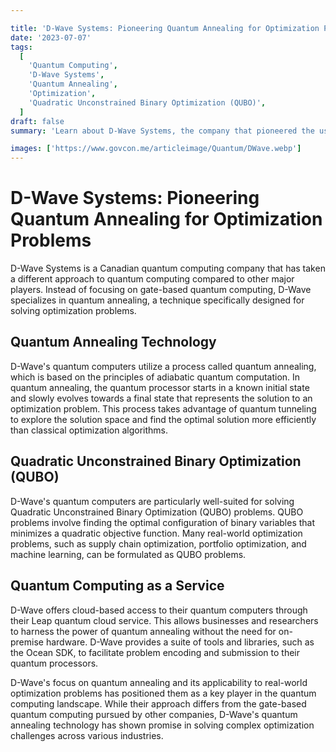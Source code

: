 ```yaml
---

title: 'D-Wave Systems: Pioneering Quantum Annealing for Optimization Problems'
date: '2023-07-07'
tags:
  [
    'Quantum Computing',
    'D-Wave Systems',
    'Quantum Annealing',
    'Optimization',
    'Quadratic Unconstrained Binary Optimization (QUBO)',
  ]
draft: false
summary: 'Learn about D-Wave Systems, the company that pioneered the use of quantum annealing for solving complex optimization problems. Explore their unique approach to quantum computing and their offerings for businesses and researchers.'

images: ['https://www.govcon.me/articleimage/Quantum/DWave.webp']
---
```


# D-Wave Systems: Pioneering Quantum Annealing for Optimization Problems

D-Wave Systems is a Canadian quantum computing company that has taken a different approach to quantum computing compared to other major players. Instead of focusing on gate-based quantum computing, D-Wave specializes in quantum annealing, a technique specifically designed for solving optimization problems.

## Quantum Annealing Technology

D-Wave's quantum computers utilize a process called quantum annealing, which is based on the principles of adiabatic quantum computation. In quantum annealing, the quantum processor starts in a known initial state and slowly evolves towards a final state that represents the solution to an optimization problem. This process takes advantage of quantum tunneling to explore the solution space and find the optimal solution more efficiently than classical optimization algorithms.

## Quadratic Unconstrained Binary Optimization (QUBO)

D-Wave's quantum computers are particularly well-suited for solving Quadratic Unconstrained Binary Optimization (QUBO) problems. QUBO problems involve finding the optimal configuration of binary variables that minimizes a quadratic objective function. Many real-world optimization problems, such as supply chain optimization, portfolio optimization, and machine learning, can be formulated as QUBO problems.

## Quantum Computing as a Service

D-Wave offers cloud-based access to their quantum computers through their Leap quantum cloud service. This allows businesses and researchers to harness the power of quantum annealing without the need for on-premise hardware. D-Wave provides a suite of tools and libraries, such as the Ocean SDK, to facilitate problem encoding and submission to their quantum processors.

D-Wave's focus on quantum annealing and its applicability to real-world optimization problems has positioned them as a key player in the quantum computing landscape. While their approach differs from the gate-based quantum computing pursued by other companies, D-Wave's quantum annealing technology has shown promise in solving complex optimization challenges across various industries.
